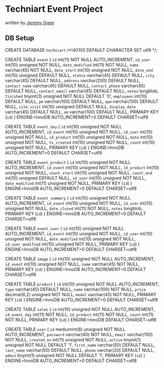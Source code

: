 Techniart Event Project
=======================

written by [Jeremy Greer](http://reergymerej.com)


DB Setup
--------
  CREATE DATABASE `techniart` /*!40100 DEFAULT CHARACTER SET utf8 */;


  CREATE TABLE `event` (
    `id` int(11) NOT NULL AUTO_INCREMENT,
    `id_user` int(10) unsigned NOT NULL,
    `date_modified` int(11) NOT NULL,
    `name` varchar(45) NOT NULL,
    `date_start` int(10) unsigned NOT NULL,
    `date_end` int(10) unsigned DEFAULT NULL,
    `status` varchar(45) DEFAULT NULL,
    `city` varchar(45) DEFAULT NULL,
    `address` varchar(200) DEFAULT NULL,
    `contact_name` varchar(45) DEFAULT NULL,
    `contact_phone` varchar(45) DEFAULT NULL,
    `contact_email` varchar(45) DEFAULT NULL,
    `notes` longblob,
    `finished` tinyint(3) unsigned NOT NULL DEFAULT '0',
    `employees` int(10) DEFAULT NULL,
    `pm` varchar(100) DEFAULT NULL,
    `apm` varchar(100) DEFAULT NULL,
    `site_visit` int(10) unsigned DEFAULT NULL,
    `display_date` varchar(45) DEFAULT NULL,
    `am` varchar(100) DEFAULT NULL,
    PRIMARY KEY (`id`)
  ) ENGINE=InnoDB AUTO_INCREMENT=0 DEFAULT CHARSET=utf8



  CREATE TABLE `event_day` (
    `id` int(10) unsigned NOT NULL AUTO_INCREMENT,
    `id_event` int(10) unsigned NOT NULL,
    `id_user` int(10) unsigned NOT NULL,
    `id_product` int(10) unsigned NOT NULL,
    `date` int(10) unsigned NOT NULL,
    `ts_created` int(10) unsigned NOT NULL,
    `count` int(10) unsigned NOT NULL,
    PRIMARY KEY (`id`)
  ) ENGINE=InnoDB AUTO_INCREMENT=0 DEFAULT CHARSET=utf8



  CREATE TABLE `event_product` (
    `id` int(10) unsigned NOT NULL AUTO_INCREMENT,
    `id_event` int(10) unsigned NOT NULL,
    `id_product` int(10) unsigned NOT NULL,
    `count_start` int(10) unsigned NOT NULL,
    `count_end` int(10) unsigned DEFAULT NULL,
    `id_user` int(10) unsigned NOT NULL,
    `date_modified` int(11) unsigned NOT NULL,
    PRIMARY KEY (`id`)
  ) ENGINE=InnoDB AUTO_INCREMENT=0 DEFAULT CHARSET=utf8



  CREATE TABLE `event_summary` (
    `id` int(10) unsigned NOT NULL AUTO_INCREMENT,
    `id_event` int(10) unsigned NOT NULL,
    `id_user` int(10) unsigned NOT NULL,
    `date_closed` int(11) NOT NULL,
    `notes` longblob,
    PRIMARY KEY (`id`)
  ) ENGINE=InnoDB AUTO_INCREMENT=0 DEFAULT CHARSET=utf8



  CREATE TABLE `event_user` (
    `id` int(10) unsigned NOT NULL AUTO_INCREMENT,
    `id_event` int(10) unsigned NOT NULL,
    `id_user` int(10) unsigned NOT NULL,
    `date_modified` int(10) unsigned NOT NULL,
    `id_user_modified` int(10) unsigned NOT NULL,
    PRIMARY KEY (`id`)
  ) ENGINE=InnoDB AUTO_INCREMENT=0 DEFAULT CHARSET=utf8



  CREATE TABLE `image` (
    `id` int(10) unsigned NOT NULL AUTO_INCREMENT,
    `id_event` int(10) unsigned NOT NULL,
    `name` varchar(45) NOT NULL,
    PRIMARY KEY (`id`)
  ) ENGINE=InnoDB AUTO_INCREMENT=0 DEFAULT CHARSET=utf8



  CREATE TABLE `product` (
    `id` int(10) unsigned NOT NULL AUTO_INCREMENT,
    `type` varchar(45) DEFAULT NULL,
    `name` varchar(100) NOT NULL,
    `price` decimal(6,2) unsigned NOT NULL,
    `model` varchar(45) NOT NULL,
    PRIMARY KEY (`id`)
  ) ENGINE=InnoDB AUTO_INCREMENT=0 DEFAULT CHARSET=utf8



  CREATE TABLE `sales` (
    `id` int(10) unsigned NOT NULL AUTO_INCREMENT,
    `id_event_day` int(11) NOT NULL,
    `id_product` int(11) NOT NULL,
    `count` int(11) NOT NULL,
    PRIMARY KEY (`id`)
  ) ENGINE=InnoDB DEFAULT CHARSET=utf8



  CREATE TABLE `user` (
    `id` mediumint(8) unsigned NOT NULL AUTO_INCREMENT,
    `password` varchar(40) NOT NULL,
    `email` varchar(100) NOT NULL,
    `created_on` int(11) unsigned NOT NULL,
    `active` tinyint(1) unsigned NOT NULL DEFAULT '1',
    `first_name` varchar(50) DEFAULT NULL,
    `last_name` varchar(50) DEFAULT NULL,
    `phone` varchar(20) DEFAULT NULL,
    `admin` tinyint(1) unsigned NOT NULL DEFAULT '1',
    PRIMARY KEY (`id`)
  ) ENGINE=InnoDB AUTO_INCREMENT=0 DEFAULT CHARSET=utf8

